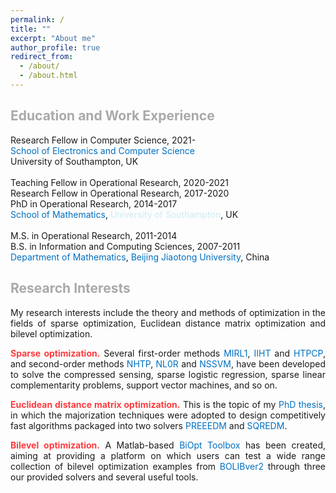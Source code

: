 ```yaml
---
permalink: /
title: ""
excerpt: "About me"
author_profile: true
redirect_from: 
  - /about/
  - /about.html
---
```


<span style="color:#A9A9A9">Education and Work Experience</span>
---
Research Fellow in Computer Science, 2021- <br>
<a style="text-decoration:none; color:#0070C0" href='https://www.ecs.soton.ac.uk/'>School of Electronics and Computer Science</a><br>
University of Southampton, UK  <br>
<br>
Teaching Fellow in Operational Research, 2020-2021 <br>
Research Fellow in Operational Research, 2017-2020<br>
PhD in  Operational Research, 2014-2017 <br>
<a style="text-decoration:none; color:#0070C0" href='https://www.southampton.ac.uk/maths'>School of Mathematics</a>, <a style="text-decoration:none; color:#CAEBF2" href='https://www.southampton.ac.uk/'>University of Southampton</a>, UK <br>
<br>
M.S. in Operational Research, 2011-2014 <br>
B.S. in Information and Computing Sciences, 2007-2011 <br>
<a style="text-decoration:none; color:#0070C0" href='http://en.sci.njtu.edu.cn/Department/DepartmentofMathematics/index.htm'>Department of Mathematics</a>, <a style="text-decoration:none; color:#0070C0" href='http://en.njtu.edu.cn/'>Beijing Jiaotong University</a>, China 

<span style="color:#A9A9A9">Research Interests</span>
---

<p><div style="text-align:justify;"> 
My research interests include the theory and methods of optimization in the fields of sparse optimization,  Euclidean distance matrix optimization and bilevel
  optimization. </div></p> 
  
<p><div style="text-align:justify"> 
  <span style="color:#FF3B3F"> <b> Sparse  optimization.</b> </span>  Several first-order methods <a style="text-decoration:none; color:#0070C0" href="https://github.com/ShenglongZhou/MIRL1">MIRL1</a>, <a style="text-decoration:none; color:#0070C0" href="https://github.com/ShenglongZhou/IIHT">IIHT</a> and <a style="text-decoration:none; color:#0070C0" href="https://github.com/ShenglongZhou/HTPCP">HTPCP</a>, and second-order methods  <a style="text-decoration:none; color:#0070C0" href="https://github.com/ShenglongZhou/NHTPver2">NHTP</a>, <a style="text-decoration:none; color:#0070C0" href="https://github.com/ShenglongZhou/NHTPver2">NL0R</a> and <a style="text-decoration:none; color:#0070C0" href="https://github.com/ShenglongZhou/NHTPver2">NSSVM</a>, have been developed to solve the compressed sensing, sparse logistic regression, sparse linear complementarity problems, support vector machines, and so on.  
</div></p>

<p><div style="text-align:justify">
  <span style="color:#FF3B3F"><b>Euclidean distance matrix optimization.</b></span> This is the topic of my <a style="text-decoration:none; color:#0070C0" href="https://eprints.soton.ac.uk/429739/">PhD thesis</a>, in which the majorization techniques were adopted to design competitively fast algorithms packaged into two solvers <a style="text-decoration:none; color:#0070C0" href="https://github.com/ShenglongZhou/PREEEDM">PREEEDM</a> and <a style="text-decoration:none; color:#0070C0" href="https://github.com/ShenglongZhou/SQREDM">SQREDM</a>. 
</div></p>

 <p><div style="text-align:justify">
  <span style="color:#FF3B3F"><b>Bilevel optimization.</b></span>   A Matlab-based <a style="text-decoration:none;  color:#0070C0" href="https://biopt.github.io/">BiOpt Toolbox</a> has been created, aiming at providing a platform on which users can test a wide range collection of bilevel optimization examples from <a style="text-decoration:none;  color:#0070C0" href="https://biopt.github.io/">BOLIBver2</a> through three our provided solvers and several useful tools. 
</div></p>





